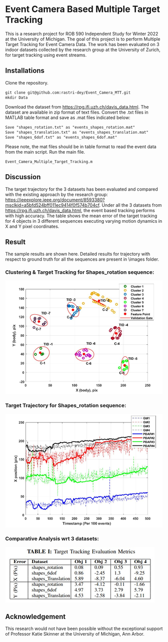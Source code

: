 # Event Camera Based Multiple Target Tracking
This is a research project for ROB 590 Independent Study for Winter 2022 at the University of Michigan. The goal of this project is to perform Multiple Target Tracking for Event Camera Data. The work has been evaluated on 3 indoor datasets collected by the research group at the University of Zurich, for target tracking using event streams. 
## Installations
Clone the repository.
```
git clone git@github.com:rastri-dey/Event_Camera_MTT.git
mkdir Data
```
Download the dataset from https://rpg.ifi.uzh.ch/davis_data.html.
The dataset are available in zip format of text files. Convert the .txt files in MATLAB table format and save as .mat files indicated below:
```
Save "shapes_rotation.txt" as "events_shapes_rotation.mat"
Save "shapes_translation.txt" as "events_shapes_translation.mat"
Save "shapes_6dof.txt" as "events_shapes_6dof.mat"
```
Please note, the mat files should be in table format to read the event data from the main script. Run the main file.
```
Event_Camera_Multiple_Target_Tracking.m
```
## Discussion
The target trajectory for the 3 datasets has been evaluated and compared with the existing approach by the research group: https://ieeexplore.ieee.org/document/8593380?msclkid=a5bfd524bff011ec9414f0f574b704cf. Under all the 3 datasets from https://rpg.ifi.uzh.ch/davis_data.html, the event based tracking performs with high accuracy. The table shows the mean error of the target tracking for 4 objects in 3 different sequences executing varying motion dynamics in X and Y pixel coordinates. 
## Result
The sample results are shown here. Detailed results for trajectory with respect to ground truth for all the sequences are present in \images folder.
### Clustering & Target Tracking for Shapes_rotation sequence:
![](images/Cluster_Track_ValGate.jpg)
### Target Trajectory for Shapes_rotation sequence:
![](images/GT_Traj_X_shapes_Rot.jpg)
### Comparative Analysis wrt 3 datasets:
![](images/Evaluation_Error_Table.jpg)

## Acknowledgement
This research would not have been possible without the exceptional support of Professor Katie Skinner at the University of Michigan, Ann Arbor.
